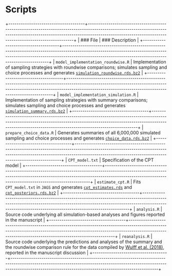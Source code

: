 # Scripts

+-------------------------------------+-----------------------------------------------------------------------------------------------------------------------------------------------------------------------------------------------------------------------------------+
| ### File                            | ### Description                                                                                                                                                                                                                   |
+-------------------------------------+-----------------------------------------------------------------------------------------------------------------------------------------------------------------------------------------------------------------------------------+
| `model_implementation_roundwise.R`  | Implementation of sampling strategies with roundwise comparisons; simulates sampling and choice processes and generates [`simulation_roundwise.rds.bz2`](https://github.com/linushof/sampling-strategies/tree/main/data)          |
+-------------------------------------+-----------------------------------------------------------------------------------------------------------------------------------------------------------------------------------------------------------------------------------+
| `model_implementation_simulation.R` | Implementation of sampling strategies with summary comparisons; simulates sampling and choice processes and generates [`simulation_summary.rds.bz2`](https://github.com/linushof/sampling-strategies/tree/main/data)              |
+-------------------------------------+-----------------------------------------------------------------------------------------------------------------------------------------------------------------------------------------------------------------------------------+
| `prepare_choice_data.R`             | Generates summaries of all 6,000,000 simulated sampling and choice processes and generates [`choice_data.rds.bz2`](https://github.com/linushof/sampling-strategies/tree/main/data)                                                |
+-------------------------------------+-----------------------------------------------------------------------------------------------------------------------------------------------------------------------------------------------------------------------------------+
| `CPT_model.txt`                     | Specification of the CPT model                                                                                                                                                                                                    |
+-------------------------------------+-----------------------------------------------------------------------------------------------------------------------------------------------------------------------------------------------------------------------------------+
| `estimate_cpt.R`                    | Fits `CPT_model.txt` in `JAGS` and generates [`cpt_estimates.rds`](https://github.com/linushof/sampling-strategies/tree/main/data) and [`cpt_posteriors.rds.bz2`](https://github.com/linushof/sampling-strategies/tree/main/data) |
+-------------------------------------+-----------------------------------------------------------------------------------------------------------------------------------------------------------------------------------------------------------------------------------+
| `analysis.R`                        | Source code underlying all simulation-based analyses and figures reported in the manuscript                                                                                                                                       |
+-------------------------------------+-----------------------------------------------------------------------------------------------------------------------------------------------------------------------------------------------------------------------------------+
| `reanalysis.R`                      | Source code underlying the predictions and analyses of the summary and the roundwise comparison rule for the data compiled by [Wulff et al. (2018)](https://www.dirkwulff.org/#data), reported in the manuscript discussion       |
+-------------------------------------+-----------------------------------------------------------------------------------------------------------------------------------------------------------------------------------------------------------------------------------+


